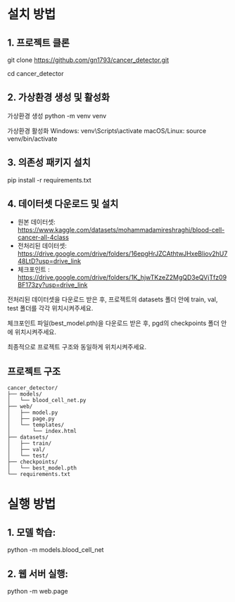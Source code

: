 # 설치 방법

## 1. 프로젝트 클론
   
   git clone https://github.com/gn1793/cancer_detector.git
   
   cd cancer_detector

## 2. 가상환경 생성 및 활성화
가상환경 생성
python -m venv venv

가상환경 활성화
Windows:
venv\Scripts\activate
macOS/Linux:
source venv/bin/activate


## 3. 의존성 패키지 설치
pip install -r requirements.txt

## 4. 데이터셋 다운로드 및 설치
   - 원본 데이터셋: https://www.kaggle.com/datasets/mohammadamireshraghi/blood-cell-cancer-all-4class
   - 전처리된 데이터셋: https://drive.google.com/drive/folders/16epgHrJZCAthtwJHxeBliov2hU748LtD?usp=drive_link
   - 체크포인트 : https://drive.google.com/drive/folders/1K_hjwTKzeZ2MgQD3eQVjTfz09BF173zy?usp=drive_link
   
   전처리된 데이터셋을 다운로드 받은 후, 프로젝트의 datasets 폴더 안에 train, val, test 폴더를 각각 위치시켜주세요.
   
   체크포인트 파일(best_model.pth)을 다운로드 받은 후, pgd의 checkpoints 폴더 안에 위치시켜주세요.
   
   최종적으로 프로젝트 구조와 동일하게 위치시켜주세요.

## 프로젝트 구조
```
cancer_detector/
├── models/
│   └── blood_cell_net.py    
├── web/
│   ├── model.py           
│   ├── page.py           
│   └── templates/
│       └── index.html
├── datasets/
│   ├── train/
│   ├── val/
│   └── test/
├── checkpoints/
│   └── best_model.pth
└── requirements.txt
```

# 실행 방법

## 1. 모델 학습:
python -m models.blood_cell_net

## 2. 웹 서버 실행:
python -m web.page
